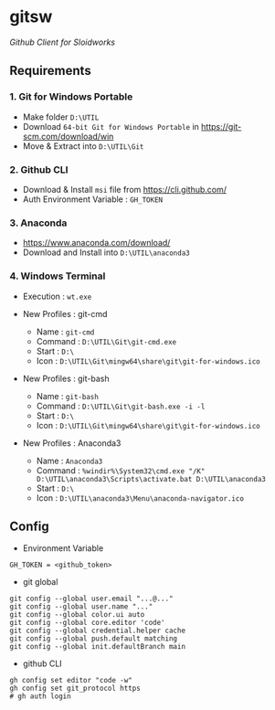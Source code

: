 # gitsw

_Github Client for Sloidworks_

## Requirements

### 1. Git for Windows Portable
* Make folder `D:\UTIL`
* Download `64-bit Git for Windows Portable` in https://git-scm.com/download/win 
* Move & Extract into `D:\UTIL\Git`

### 2. Github CLI
* Download  & Install `msi` file from https://cli.github.com/
* Auth Environment Variable : `GH_TOKEN`

### 3. Anaconda
* https://www.anaconda.com/download/
* Download and Install into `D:\UTIL\anaconda3`

### 4. Windows Terminal
* Execution : `wt.exe`
* New Profiles : git-cmd
  - Name : `git-cmd`
  - Command : `D:\UTIL\Git\git-cmd.exe`
  - Start : `D:\`
  - Icon : `D:\UTIL\Git\mingw64\share\git\git-for-windows.ico`

* New Profiles : git-bash
  - Name : `git-bash`
  - Command : `D:\UTIL\Git\git-bash.exe -i -l`
  - Start : `D:\`
  - Icon : `D:\UTIL\Git\mingw64\share\git\git-for-windows.ico`

* New Profiles : Anaconda3
  - Name : `Anaconda3`
  - Command : `%windir%\System32\cmd.exe "/K" D:\UTIL\anaconda3\Scripts\activate.bat D:\UTIL\anaconda3`
  - Start : `D:\`
  - Icon : `D:\UTIL\anaconda3\Menu\anaconda-navigator.ico`


## Config

* Environment Variable

```
GH_TOKEN = <github_token>
```

* git global

```
git config --global user.email "...@..."
git config --global user.name "..."
git config --global color.ui auto
git config --global core.editor 'code'
git config --global credential.helper cache
git config --global push.default matching
git config --global init.defaultBranch main
```

* github CLI

```
gh config set editor "code -w"
gh config set git_protocol https
# gh auth login
```
